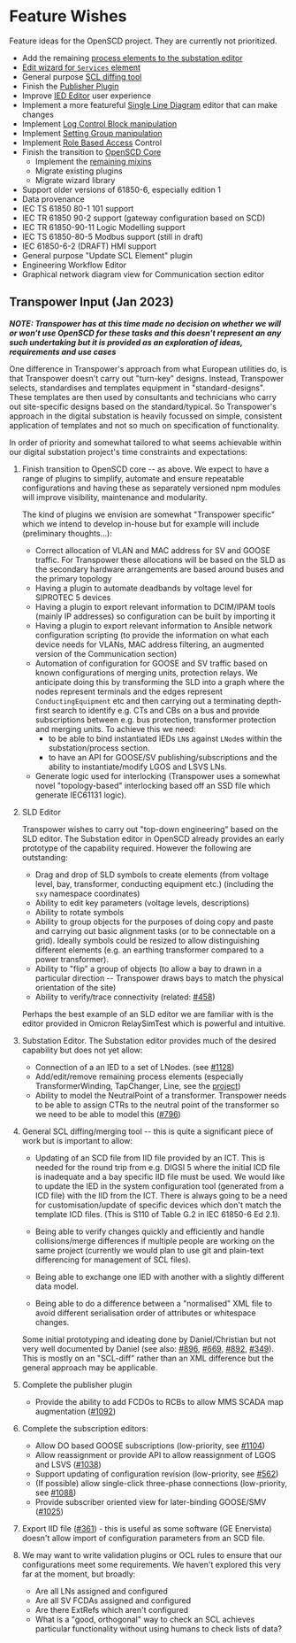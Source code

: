 # Feature Wishes

Feature ideas for the OpenSCD project. They are currently not prioritized.

- Add the remaining [process elements to the substation editor](https://github.com/openscd/open-scd/projects/1)
- [Edit wizard for `Services` element](https://github.com/openscd/open-scd/projects/17)
- General purpose [SCL diffing tool](https://github.com/openscd/open-scd/projects/16)
- Finish the [Publisher Plugin](https://github.com/openscd/open-scd/projects/14)
- Improve [IED Editor](https://github.com/openscd/open-scd/projects/11) user experience
- Implement a more featureful [Single Line Diagram](https://github.com/openscd/open-scd/projects/7) editor that can make changes
- Implement [Log Control Block manipulation](https://github.com/openscd/open-scd/issues/148)
- Implement [Setting Group manipulation](https://github.com/openscd/open-scd/issues/149)
- Implement [Role Based Access](https://github.com/openscd/open-scd/issues/167) Control
- Finish the transition to [OpenSCD Core](https://github.com/openscd/open-scd-core/)
  - Implement the [remaining mixins](https://github.com/openscd/open-scd-core/projects?type=classic)
  - Migrate existing plugins
  - Migrate wizard library
- Support older versions of 61850-6, especially edition 1
- Data provenance
- IEC TS 61850 80-1 101 support
- IEC TR 61850 90-2 support (gateway configuration based on SCD)
- IEC TR 61850-90-11 Logic Modelling support
- IEC TS 61850-80-5 Modbus support (still in draft)
- IEC 61850-6-2 (DRAFT) HMI support
- General purpose "Update SCL Element" plugin
- Engineering Workflow Editor
- Graphical network diagram view for Communication section editor

## Transpower Input (Jan 2023)

**_NOTE: Transpower has at this time made no decision on whether we will or won't use OpenSCD for these tasks and this doesn't represent an any such undertaking but it is provided as an exploration of ideas, requirements and use cases_**

One difference in Transpower's approach from what European utilities do, is that Transpower doesn't carry out "turn-key" designs. Instead, Transpower selects, standardises and templates equipment in "standard-designs". 
These templates are then used by consultants and technicians who carry out site-specific designs based on the standard/typical.
So Transpower's approach in the digital substation is heavily focussed on simple, consistent application of templates and not so much on specification of functionality.

In order of priority and somewhat tailored to what seems achievable within our digital substation project's time constraints and expectations:

1. Finish transition to OpenSCD core -- as above. We expect to have a range of plugins to simplify, automate and ensure repeatable configurations and having these as separately versioned npm modules will improve visibility, maintenance and modularity.

   The kind of plugins we envision are somewhat "Transpower specific" which we intend to develop in-house but for example will include (preliminary thoughts...):

   - Correct allocation of VLAN and MAC address for SV and GOOSE traffic. For Transpower these allocations will be based on the SLD as the secondary hardware arrangements are based around buses and the primary topology
   - Having a plugin to automate deadbands by voltage level for SIPROTEC 5 devices
   - Having a plugin to export relevant information to DCIM/IPAM tools (mainly IP addresses) so configuration can be built by importing it
   - Having a plugin to export relevant information to Ansible network configuration scripting (to provide the information on what each device needs for VLANs, MAC address filtering, an augmented version of the Communication section)
   - Automation of configuration for GOOSE and SV traffic based on known configurations of merging units, protection relays. We anticipate doing this by transforming the SLD into a graph where the nodes represent terminals and the edges represent `ConductingEquipment` etc and then carrying out a terminating depth-first search to identify e.g. CTs and CBs on a bus and provide subscriptions between e.g. bus protection, transformer protection and merging units. To achieve this we need:
     - to be able to bind instantiated IEDs `LN`s against `LNode`s within the substation/process section.
     - to have an API for GOOSE/SV publishing/subscriptions and the ability to instantiate/modify LGOS and LSVS LNs.
   - Generate logic used for interlocking (Transpower uses a somewhat novel "topology-based" interlocking based off an SSD file which generate IEC61131 logic).

1. SLD Editor

   Transpower wishes to carry out "top-down engineering" based on the SLD editor. The Substation editor in OpenSCD already provides an early prototype of the capability required.
   However the following are outstanding:
     - Drag and drop of SLD symbols to create elements (from voltage level, bay, transformer, conducting equipment etc.) (including the `sxy` namespace coordinates)
     - Ability to edit key parameters (voltage levels, descriptions)
     - Ability to rotate symbols
     - Ability to group objects for the purposes of doing copy and paste and carrying out basic alignment tasks (or to be connectable on a grid). Ideally symbols could be resized to allow distinguishing different elements (e.g. an earthing transformer compared to a power transformer).
     - Ability to "flip" a group of objects (to allow a bay to drawn in a particular direction -- Transpower draws bays to match the physical orientation of the site)
     - Ability to verify/trace connectivity (related: [#458](https://github.com/openscd/open-scd/issues/458))
     
   Perhaps the best example of an SLD editor we are familiar with is the editor provided in Omicron RelaySimTest which is powerful and intuitive.  

1. Substation Editor. The Substation editor provides much of the desired capability but does not yet allow:

   - Connection of a an IED to a set of LNodes. (see [#1128](https://github.com/openscd/open-scd/issues/1128))
   - Add/edit/remove remaining process elements (especially TransformerWinding, TapChanger, Line, see the [project](https://github.com/openscd/open-scd/projects/1))  
   - Ability to model the NeutralPoint of a transformer. Transpower needs to be able to assign CTRs to the neutral point of the transformer so we need to be able to model this ([#796](https://github.com/openscd/open-scd/issues/796))
   

1. General SCL diffing/merging tool -- this is quite a significant piece of work but is important to allow:

   - Updating of an SCD file from IID file provided by an ICT. This is needed for the round trip from e.g. DIGSI 5 where the initial ICD file is inadequate and a bay specific IID file must be used. We would like to update the IED in the system configuration tool (generated from a ICD file) with the IID from the ICT. There is always going to be a need for customisation/update of specific devices which don't match the template ICD files. (This is S110 of Table G.2 in IEC 61850-6 Ed 2.1).

   - Being able to verify changes quickly and efficiently and handle collisions/merge differences if multiple people are working on the same project (currently we would plan to use git and plain-text differencing for management of SCL files).

   - Being able to exchange one IED with another with a slightly different data model.
   
   - Being able to do a difference between a "normalised" XML file to avoid different serialisation order of attributes or whitespace changes.

   Some initial prototyping and ideating done by Daniel/Christian but not very well documented by Daniel (see also: [#896](https://github.com/openscd/open-scd/issues/896), [#669](https://github.com/openscd/open-scd/issues/669), [#892](https://github.com/openscd/open-scd/issues/892), [#349](https://github.com/openscd/open-scd/issues/349)). This is mostly on an "SCL-diff" rather than an XML difference but the general approach may be applicable.

1. Complete the publisher plugin 

   - Provide the ability to add FCDOs to RCBs to allow MMS SCADA map augmentation ([#1092](https://github.com/openscd/open-scd/issues/1092))

1. Complete the subscription editors:

   - Allow DO based GOOSE subscriptions (low-priority, see [#1104](https://github.com/openscd/open-scd/issues/1104))
   - Allow reassignment or provide API to allow reassignment of LGOS and LSVS ([#1038](https://github.com/openscd/open-scd/issues/1038))
   - Support updating of configuration revision (low-priority, see [#562](https://github.com/openscd/open-scd/issues/562))
   - (If possible) allow single-click three-phase connections (low-priority, see [#1088](https://github.com/openscd/open-scd/issues/1088))
   - Provide subscriber oriented view for later-binding GOOSE/SMV ([#1025](https://github.com/openscd/open-scd/issues/1025))   

1. Export IID file ([#361](https://github.com/openscd/open-scd/issues/361)) - this is useful as some software (GE Enervista) doesn't allow import of configuration parameters from an SCD file.

1. We may want to write validation plugins or OCL rules to ensure that our configurations meet some requirements. We haven't explored this very far at the moment, but broadly:

   - Are all LNs assigned and configured
   - Are all SV FCDAs assigned and configured
   - Are there ExtRefs which aren't configured
   - What is a "good, orthogonal" way to check an SCL achieves particular functionality without using humans to check lists of data?
